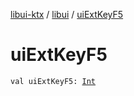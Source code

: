 [libui-ktx](../index.md) / [libui](index.md) / [uiExtKeyF5](./ui-ext-key-f5.md)

# uiExtKeyF5

`val uiExtKeyF5: `[`Int`](https://kotlinlang.org/api/latest/jvm/stdlib/kotlin/-int/index.html)